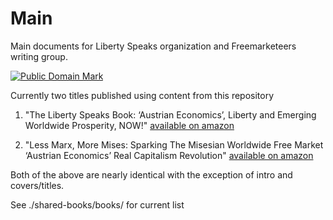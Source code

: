 # Main
Main documents for Liberty Speaks organization and Freemarketeers writing group.




<p xmlns:dct="http://purl.org/dc/terms/">
<a rel="license" href="http://creativecommons.org/publicdomain/mark/1.0/">
<img src="http://i.creativecommons.org/p/mark/1.0/88x31.png"
     style="border-style: none;" alt="Public Domain Mark" />
</a>
<br />

Currently two titles published using content from this repository

1. "The Liberty Speaks Book: ‘Austrian Economics’, Liberty and Emerging Worldwide Prosperity, NOW!" [available on amazon](https://www.amazon.com/dp/B0B96P7YJQ/ref=sr_1_1?crid=C3DGSXMUWG88&keywords=the+liberty+speaks+book&qid=1660230225&sprefix=the+liberty+speaks+book%2Caps%2C86&sr=8-1)


2. "Less Marx, More Mises: Sparking The Misesian Worldwide Free Market ‘Austrian Economics’ Real Capitalism Revolution" [available on amazon](https://www.amazon.com/dp/B0BN62H42P/ref=tmm_pap_swatch_0?_encoding=UTF8&qid=1669531086&sr=8-1)

Both of the above are nearly identical with the exception of intro and covers/titles.

See ./shared-books/books/ for current list



